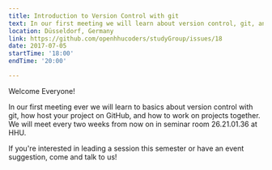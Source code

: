 ```yaml
---
title: Introduction to Version Control with git
text: In our first meeting we will learn about version control, git, and GitHub. Feel free to join us.
location: Düsseldorf, Germany
link: https://github.com/openhhucoders/studyGroup/issues/18
date: 2017-07-05
startTime: '18:00'
endTime: '20:00'

---
```


Welcome Everyone!

In our first meeting ever we will learn to basics about version control with git, how host your project on GitHub, and how to work on projects together. We will meet every two weeks from now on in seminar room 26.21.01.36 at HHU.

If you're interested in leading a session this semester or have an event suggestion, come and talk to us!
